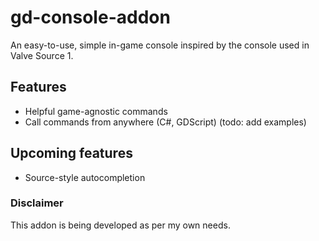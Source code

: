 # gd-console-addon
An easy-to-use, simple in-game console inspired by the console used in Valve Source 1.

## Features
- Helpful game-agnostic commands
- Call commands from anywhere (C#, GDScript) (todo: add examples)


## Upcoming features
- Source-style autocompletion

### Disclaimer
This addon is being developed as per my own needs.
